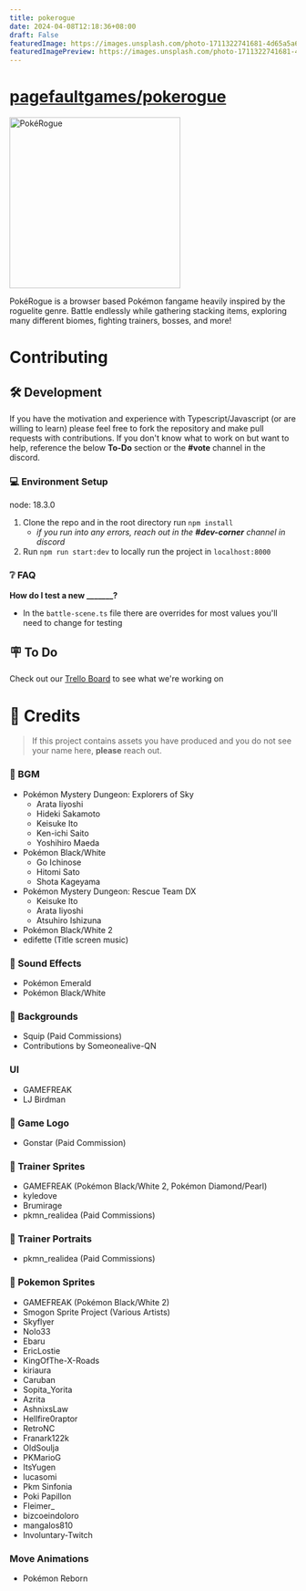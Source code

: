 ```yaml
---
title: pokerogue
date: 2024-04-08T12:18:36+08:00
draft: False
featuredImage: https://images.unsplash.com/photo-1711322741681-4d65a5a657e8?ixid=M3w0NjAwMjJ8MHwxfHJhbmRvbXx8fHx8fHx8fDE3MTI1NDk3NTd8&ixlib=rb-4.0.3
featuredImagePreview: https://images.unsplash.com/photo-1711322741681-4d65a5a657e8?ixid=M3w0NjAwMjJ8MHwxfHJhbmRvbXx8fHx8fHx8fDE3MTI1NDk3NTd8&ixlib=rb-4.0.3
---
```


# [pagefaultgames/pokerogue](https://github.com/pagefaultgames/pokerogue)

<picture><img src="./public/images/logo.png" width="300" alt="PokéRogue"></picture>

PokéRogue is a browser based Pokémon fangame heavily inspired by the roguelite genre. Battle endlessly while gathering stacking items, exploring many different biomes, fighting trainers, bosses, and more! 

# Contributing
## 🛠️ Development
If you have the motivation and experience with Typescript/Javascript (or are willing to learn) please feel free to fork the repository and make pull requests with contributions. If you don't know what to work on but want to help, reference the below **To-Do** section or the **#vote** channel in the discord. 

### 💻 Environment Setup
node: 18.3.0

1. Clone the repo and in the root directory run `npm install`
    - *if you run into any errors, reach out in the **#dev-corner** channel in discord*
2. Run `npm run start:dev` to locally run the project in `localhost:8000`

### ❔ FAQ 

**How do I test a new _______?**
- In the `battle-scene.ts` file there are overrides for most values you'll need to change for testing


## 🪧 To Do
Check out our [Trello Board](https://trello.com/b/z10B703R/pokerogue-board) to see what we're working on

# 📝 Credits
> If this project contains assets you have produced and you do not see your name here, **please** reach out.

### 🎵 BGM
  - Pokémon Mystery Dungeon: Explorers of Sky
    - Arata Iiyoshi
    - Hideki Sakamoto
    - Keisuke Ito
    - Ken-ichi Saito
    - Yoshihiro Maeda
  - Pokémon Black/White
    - Go Ichinose
    - Hitomi Sato
    - Shota Kageyama
  - Pokémon Mystery Dungeon: Rescue Team DX
    - Keisuke Ito
    - Arata Iiyoshi
    - Atsuhiro Ishizuna
  - Pokémon Black/White 2
  - edifette (Title screen music)

### 🎵 Sound Effects
  - Pokémon Emerald
  - Pokémon Black/White

### 🎨 Backgrounds
  - Squip (Paid Commissions)
  - Contributions by Someonealive-QN

### UI
  - GAMEFREAK
  - LJ Birdman

### 🎨 Game Logo
  - Gonstar (Paid Commission)

### 🎨 Trainer Sprites
  - GAMEFREAK (Pokémon Black/White 2, Pokémon Diamond/Pearl)
  - kyledove
  - Brumirage
  - pkmn_realidea (Paid Commissions)

### 🎨 Trainer Portraits
  - pkmn_realidea (Paid Commissions)

### 🎨 Pokemon Sprites
  - GAMEFREAK (Pokémon Black/White 2)
  - Smogon Sprite Project (Various Artists)
  - Skyflyer
  - Nolo33
  - Ebaru
  - EricLostie
  - KingOfThe-X-Roads
  - kiriaura
  - Caruban
  - Sopita_Yorita
  - Azrita
  - AshnixsLaw
  - Hellfire0raptor
  - RetroNC
  - Franark122k
  - OldSoulja
  - PKMarioG
  - ItsYugen
  - lucasomi
  - Pkm Sinfonia
  - Poki Papillon
  - Fleimer_
  - bizcoeindoloro
  - mangalos810
  - Involuntary-Twitch

### Move Animations
  - Pokémon Reborn
